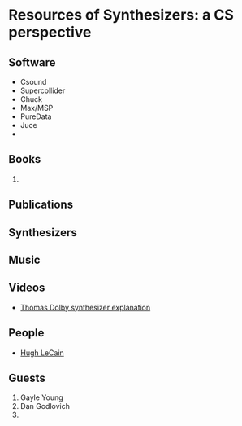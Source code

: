 # Resources of Synthesizers: a CS perspective

## Software 

- Csound 
- Supercollider
-  Chuck 
- Max/MSP 
- PureData 
- Juce 
-  


## Books 

1. 

## Publications 

## Synthesizers 

## Music 

## Videos 
  - [Thomas Dolby synthesizer explanation](https://www.youtube.com/watch?v=dR-Qf1vwd28)


## People 

  - [Hugh LeCain](https://www.hughlecaine.com/en/links.html) 


## Guests 

1. Gayle Young 
2. Dan Godlovich 
3. 
